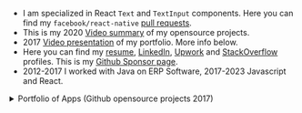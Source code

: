 - I am specialized in React `Text` and `TextInput` components. Here you can find my `facebook/react-native` [pull requests][2].
- This is my 2020 [Video summary][5] of my opensource projects.
- 2017 [Video presentation][6] of my portfolio. More info below.
- Here you can find my [resume][3], [LinkedIn][4], [Upwork][8] and [StackOverflow][7] profiles. This is my [Github Sponsor page](https://github.com/sponsors/fabriziobertoglio1987).
- 2012-2017 I worked with Java on ERP Software, 2017-2023 Javascript and React.
  
<details><summary>Portfolio of Apps (Github opensource projects 2017)</summary>
<p>

### SurfCheck

Surf Forecasting Mobile [Iphone](https://github.com/fabriziobertoglio1987/surfnative), [Android](https://github.com/fabriziobertoglio1987/surfnative) and [WebApp](https://surfforecast.xyz/) built with Ruby on Rails and React-Native. The [api documentation](https://documenter.getpostman.com/view/6379421/SVfH1CeA) is published on postman.

<details><summary>CLICK TO OPEN VIDEO</summary>
<p>

<video src="https://github.com/fabriziobertoglio1987/fabriziobertoglio1987/assets/24992535/42e687b7-4f02-4dfb-bb3d-7288e1d7e93b" width="350" />     

</p>
</details>

### SprachSpiel

Language Game helping students to practice german skills through an in game live chat built with [ActionCable](https://guides.rubyonrails.org/action_cable_overview.html). Available for Desktop, Mobile and Tablet. [Android Native Mobile App](https://github.com/fabriziobertoglio1987/sprachspiel-android) available for download built with turbolinks-android and Ruby on Rails Website


<details><summary>CLICK TO OPEN VIDEO</summary>
<p>

<video src="https://github.com/fabriziobertoglio1987/fabriziobertoglio1987/assets/24992535/5ebea0a6-c8d8-43d1-a8a1-7133adee9cbc" width="350" /> 

</p>
</details>

### GrowStartups

Startups can use the app to distribute fliers in different cities around the world. Available for Desktop, Mobile and Tablet, possible launch to the App Stores in the future ([project](https://github.com/fabriziobertoglio1987/freeAdsWorldwide)).

<details><summary>CLICK TO OPEN VIDEO</summary>
<p>

<video src="https://github.com/fabriziobertoglio1987/fabriziobertoglio1987/assets/24992535/c8b60c77-6095-43a9-85fa-883776f791a2" width="350" />   


</p>
</details>

### BarteringApps**

Github Page [here](https://github.com/fabriziobertoglio1987/SocialNetwork)

</p>
</details>




[1]: https://github.com/facebook/react-native
[2]: https://github.com/facebook/react-native/pulls?q=is%3Apr+author%3Afabriziobertoglio1987+
[3]: https://portfoliofabrizio.s3.eu-central-1.amazonaws.com/certificates/fabrizio_bertoglio_resume.pdf "resume"
[4]: https://www.linkedin.com/in/fabrizio-bertoglio-3432ba253/ "LinkedIn"


[5]: https://youtu.be/9RQ2GiApkzU?si=xP3hTA5cY53O6ZbT "Presentation at react-native-eu"
[6]: https://youtu.be/e-xMvhm_rXQ?si=vDjiIOcE5v7au2dI "Youtube presentation of my portfolio"
[7]: https://stackoverflow.com/users/7295772/fabrizio-bertoglio "stackoveflow profile"
[8]: https://www.upwork.com/freelancers/~01ae44247887fa908b "upwork"
[9]: https://portfoliofabrizio.s3.eu-central-1.amazonaws.com/videos/surfcheck-min.mp4 "surfcheck video"
[10]: https://portfoliofabrizio.s3.eu-central-1.amazonaws.com/sprachspiel.gif "sprachspiel video"
[11]: https://portfoliofabrizio.s3.eu-central-1.amazonaws.com/growstartups.gif "growstartups video"
[12]: https://d18yfpe0kbag8l.cloudfront.net/assets/barteringapps-a6616864d7e1adf021b729b3bcac29bfcffd041803327c46a61914cb3c394091.png "bartering apps"
